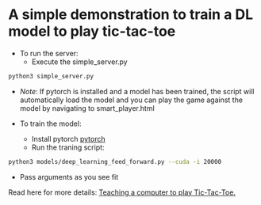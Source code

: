 # A simple demonstration to train a DL model to play tic-tac-toe

- To run the server:
  - Execute the simple_server.py
```sh
python3 simple_server.py
```
  - *Note*: If pytorch is installed and a model has been trained, the script will automatically load the model and you can play the game against the model by navigating to smart_player.html

- To train the model:
  - Install pytorch [pytorch](http://www.pytorch.org)
  - Run the traning script:
```sh
python3 models/deep_learning_feed_forward.py --cuda -i 20000
```
  - Pass arguments as you see fit

Read here for more details: [Teaching a computer to play Tic-Tac-Toe.](https://ahmed-shariff.github.io/2018/07/17/tic-tac-toe/)
